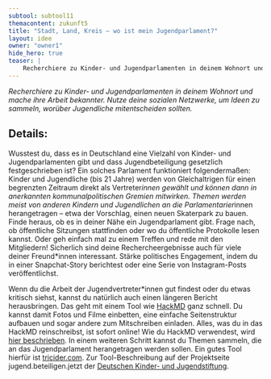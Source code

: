 ```yaml
---
subtool: subtool11
themacontent: zukunft5
title: "Stadt, Land, Kreis – wo ist mein Jugendparlament?"
layout: idee
owner: "owner1"
hide_hero: true
teaser: |
    Recherchiere zu Kinder- und Jugendparlamenten in deinem Wohnort und mache ihre Arbeit bekannter oder starte ein eigenes.
---
```


*Recherchiere zu Kinder- und Jugendparlamenten in deinem Wohnort und mache ihre Arbeit bekannter. Nutze deine sozialen Netzwerke, um Ideen zu sammeln, worüber Jugendliche mitentscheiden sollten.*

## Details:
Wusstest du, dass es in Deutschland eine Vielzahl von Kinder- und Jugendparlamenten gibt und dass Jugendbeteiligung gesetzlich festgeschrieben ist? Ein solches Parlament funktioniert folgendermaßen: Kinder und Jugendliche (bis 21 Jahre) werden von Gleichaltrigen für einen begrenzten Zeitraum direkt als Vertreter*innen gewählt und können dann in anerkannten kommunalpolitischen Gremien mitwirken. Themen werden meist von anderen Kindern und Jugendlichen an die Parlamentarier*innen herangetragen – etwa der Vorschlag, einen neuen Skaterpark zu bauen.
Finde heraus, ob es in deiner Nähe ein Jugendparlament gibt. Frage nach, ob öffentliche Sitzungen stattfinden oder wo du öffentliche Protokolle lesen kannst. Oder geh einfach mal zu einem Treffen und rede mit den Mitgliedern!
Sicherlich sind deine Rechercheergebnisse auch für viele deiner Freund*innen interessant. Stärke politisches Engagement, indem du in einer Snapchat-Story berichtest oder eine Serie von Instagram-Posts veröffentlichst.

Wenn du die Arbeit der Jugendvertreter*innen gut findest oder du etwas kritisch siehst, kannst du natürlich auch einen längeren Bericht herausbringen. Das geht mit einem Tool wie [HackMD](https://hackmd.okfn.de) ganz schnell. Du kannst damit Fotos und Filme einbetten, eine einfache Seitenstruktur aufbauen und sogar andere zum Mitschreiben einladen. Alles, was du in das HackMD reinschreibst, ist sofort online! Wie du HackMD verwendest, wird [hier beschrieben](https://openlab.blogs.uni-hamburg.de/gemeinsam-an-texten-arbeiten ).
In einem weiteren Schritt kannst du Themen sammeln, die an das Jugendparlament herangetragen werden sollen. Ein gutes Tool hierfür ist [tricider.com](https://www.tricider.com/).
Zur Tool-Beschreibung auf der Projektseite jugend.beteiligen.jetzt der [Deutschen Kinder- und Jugendstiftung](https://www.jugend.beteiligen.jetzt/werkzeuge/tools/tricider ).